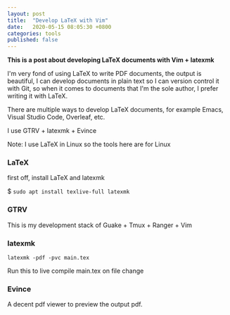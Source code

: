 ```yaml
---
layout: post
title:  "Develop LaTeX with Vim"
date:   2020-05-15 08:05:30 +0800
categories: tools
published: false
---
```


**This is a post about developing LaTeX documents with Vim + latexmk**

I'm very fond of using LaTeX to write PDF documents, the output is beautiful, I can develop documents in plain text so I can version control it with Git, so when it comes to documents that I'm the sole author, I prefer writing it with LaTeX.
<!--( because I can't expect my collaborators to know LaTeX too. )-->

There are multiple ways to develop LaTeX documents, for example Emacs, Visual Studio Code, Overleaf, etc.

I use GTRV + latexmk + Evince

Note: I use LaTeX in Linux so the tools here are for Linux

### LaTeX
first off, install LaTeX and latexmk

$ `sudo apt install texlive-full latexmk`

### GTRV
This is my development stack of Guake + Tmux + Ranger + Vim

### latexmk
`latexmk -pdf -pvc main.tex`

Run this to live compile main.tex on file change

### Evince
A decent pdf viewer to preview the output pdf.
